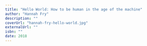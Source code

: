 ```yaml
---
title: "Hello World: How to be human in the age of the machine"
author: "Hannah Fry"
description: ""
coverUrl: "hannah-fry-hello-world.jpg"
externalUrl: ""
isbn: ""
date: 2018
---
```

